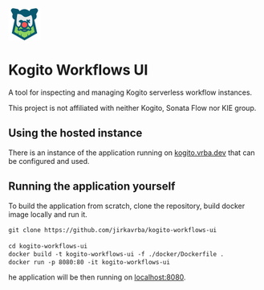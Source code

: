 <img src="./public/kogito-ui.svg" width="64">

# Kogito Workflows UI

A tool for inspecting and managing Kogito serverless workflow instances.

This project is not affiliated with neither Kogito, Sonata Flow nor KIE group.

## Using the hosted instance

There is an instance of the application running on [kogito.vrba.dev](https://kogito.vrba.dev) that can be configured and used. 

## Running the application yourself

<!--
The simplest way to run the application is to use a pre-built docker image hosted on Gitlab.

```
docker run -p 8080:80 -it registry.gitlab.com/jirkavrba/kogito-workflows-ui
```
-->

To build the application from scratch, clone the repository, build docker image locally and run it.

```
git clone https://github.com/jirkavrba/kogito-workflows-ui

cd kogito-workflows-ui
docker build -t kogito-workflows-ui -f ./docker/Dockerfile .
docker run -p 8080:80 -it kogito-workflows-ui
```

he application will be then running on [localhost:8080](http://localhost:8080). 
